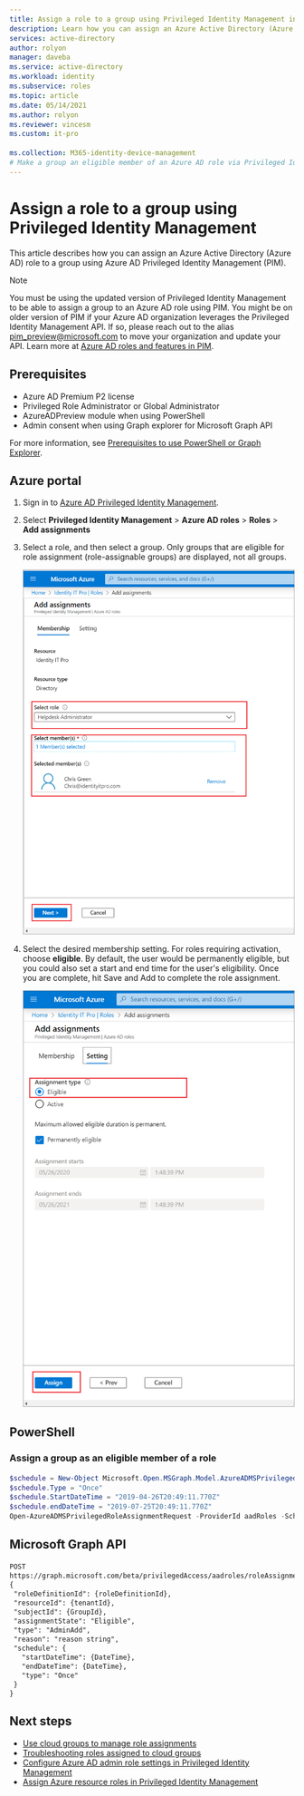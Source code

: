 ```yaml
---
title: Assign a role to a group using Privileged Identity Management in Azure AD | Microsoft Docs
description: Learn how you can assign an Azure Active Directory (Azure AD) role to a group using Azure AD Privileged Identity Management (PIM).
services: active-directory
author: rolyon
manager: daveba
ms.service: active-directory
ms.workload: identity
ms.subservice: roles
ms.topic: article
ms.date: 05/14/2021
ms.author: rolyon
ms.reviewer: vincesm
ms.custom: it-pro

ms.collection: M365-identity-device-management
# Make a group an eligible member of an Azure AD role via Privileged Identity Management
---
```


# Assign a role to a group using Privileged Identity Management

This article describes how you can assign an Azure Active Directory (Azure AD) role to a group using Azure AD Privileged Identity Management (PIM).

> [!NOTE]
> You must be using the updated version of Privileged Identity Management to be able to assign a group to an Azure AD role using PIM. You might be on older version of PIM if your Azure AD organization leverages the Privileged Identity Management API. If so, please reach out to the alias pim_preview@microsoft.com to move your organization and update your API. Learn more at [Azure AD roles and features in PIM](../privileged-identity-management/azure-ad-roles-features.md).

## Prerequisites

- Azure AD Premium P2 license
- Privileged Role Administrator or Global Administrator
- AzureADPreview module when using PowerShell
- Admin consent when using Graph explorer for Microsoft Graph API

For more information, see [Prerequisites to use PowerShell or Graph Explorer](prerequisites.md).

## Azure portal

1. Sign in to [Azure AD Privileged Identity Management](https://ms.portal.azure.com/?Microsoft_AAD_IAM_GroupRoles=true&Microsoft_AAD_IAM_userRolesV2=true&Microsoft_AAD_IAM_enablePimIntegration=true#blade/Microsoft_Azure_PIMCommon/CommonMenuBlade/quickStart).

1. Select **Privileged Identity Management** > **Azure AD roles** > **Roles** > **Add assignments**

1. Select a role, and then select a group. Only groups that are eligible for role assignment (role-assignable groups) are displayed, not all groups.

    ![Screenshot that shows the "Add assignments" page with the "Select role" and "Select member(s)" sections highlighted.](./media/groups-pim-eligible/select-member.png)

1. Select the desired membership setting. For roles requiring activation, choose **eligible**. By default, the user would be permanently eligible, but you could also set a start and end time for the user's eligibility. Once you are complete, hit Save and Add to complete the role assignment.

    ![select the user to whom you're assigning the role](./media/groups-pim-eligible/set-assignment-settings.png)

## PowerShell

### Assign a group as an eligible member of a role

```powershell
$schedule = New-Object Microsoft.Open.MSGraph.Model.AzureADMSPrivilegedSchedule
$schedule.Type = "Once"
$schedule.StartDateTime = "2019-04-26T20:49:11.770Z"
$schedule.endDateTime = "2019-07-25T20:49:11.770Z"
Open-AzureADMSPrivilegedRoleAssignmentRequest -ProviderId aadRoles -Schedule $schedule -ResourceId "[YOUR TENANT ID]" -RoleDefinitionId "9f8c1837-f885-4dfd-9a75-990f9222b21d" -SubjectId "[YOUR GROUP ID]" -AssignmentState "Eligible" -Type "AdminAdd"
```

## Microsoft Graph API

```http
POST
https://graph.microsoft.com/beta/privilegedAccess/aadroles/roleAssignmentRequests
{
 "roleDefinitionId": {roleDefinitionId},
 "resourceId": {tenantId},
 "subjectId": {GroupId},
 "assignmentState": "Eligible",
 "type": "AdminAdd",
 "reason": "reason string",
 "schedule": {
   "startDateTime": {DateTime},
   "endDateTime": {DateTime},
   "type": "Once"
 }
}
```

## Next steps

- [Use cloud groups to manage role assignments](groups-concept.md)
- [Troubleshooting roles assigned to cloud groups](groups-faq-troubleshooting.md)
- [Configure Azure AD admin role settings in Privileged Identity Management](../privileged-identity-management/pim-how-to-change-default-settings.md)
- [Assign Azure resource roles in Privileged Identity Management](../privileged-identity-management/pim-resource-roles-assign-roles.md)
